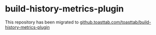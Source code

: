 # build-history-metrics-plugin
This repository has been migrated to [github.toasttab.com/toasttab/build-history-metrics-plugin](https://github.toasttab.com/toasttab/build-history-metrics-plugin)